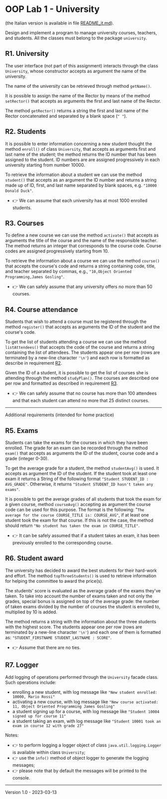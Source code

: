 # OOP Lab 1 - University

(the Italian version is available in file [README_it.md](README_it.md)).

Design and implement a program to manage university courses, teachers, and students.
All the classes must belong to the package `university`.

## R1. University

The user interface (not part of this assignment) interacts through the class `University`, whose constructor accepts as argument the name of the university.

The name of the university can be retrieved through method `getName()`.

It is possible to assign the name of the Rector by means of the method `setRector()` that accepts as arguments the first and last name of the Rector.

The method `getRector()` returns a string the first and last name of the Rector concatenated and separated by a blank space (`" "`).

## R2. Students

It is possible to enter information concerning a new student thought the method `enroll()` of class `University`, that accepts as arguments first and last name of the student; the method returns the ID number that has been assigned to the student.
ID numbers are are assigned progressively in each university starting from number 10000.

To retrieve the information about a student we can use the method `student()` that accepts as an argument the ID number and returns a string made up of ID, first, and last name separated by blank spaces, e.g. `"10000 Donald Duck"`.

- :point_right: We can assume that each university has at most 1000 enrolled students. 

## R3. Courses

To define a new course we can use the method `activate()` that accepts as arguments the title of the course and the name of the responsible teacher. The method returns an integer that corresponds to the course code. Course codes are assigned progressively starting from 10.

To retrieve the information about a course we can use the method `course()` that accepts the course's code and returns a string containing code, title, and teacher separated by commas, e.g., `"10,Object Oriented Programming,James Gosling"`.

- :point_right: We can safely assume that any university offers no more than 50 courses.

## R4. Course attendance

Students that wish to attend a course must be registered through the method `register()` that accepts as arguments the ID of the student and the course's code.

To get the list of students attending a course we can use the method `listAttendees()` that accepts the code of the course and returns a string containing the list of attendees.
The students appear one per row (rows are terminated by a new-line character `'\n'`) and each row is formatted as describe in requirement [R2](#r2-students).

Given the ID of a student, it is possible to get the list of courses she is attending through the method `studyPlan()`. The courses are described one per row and formatted as described in requirement [R3](#r3-courses).

- :point_right: We can safely assume that no course has more than 100 attendees and that each student can attend no more that 25 distinct courses.

--- 

Additional requirements (intended for home practice)

## R5. Exams

Students can take the exams for the courses in which they have been enrolled. The grade for an exam can be recorded through the method `exam()` that accepts as arguments the ID of the student, course code and a grade (integer 0-30).

To get the average grade for a student, the method `studentAvg()` is used. It accepts as argument the ID of the student. If the student took at least one exam it returns a String of the following format `"Student STUDENT_ID : AVG_GRADE"`. Otherwise, it returns `"Student STUDENT_ID hasn't taken any exams"`.

It is possible to get the average grades of all students that took the exam for a given course, method `courseAvg()` accepting as argument the course code can be used for this purpose. The format is the following: "`The average for the course COURSE_TITLE is: COURSE_AVG"`, if at least one student took the exam for that course. If this is not the case, the method should return `"No student has taken the exam in COURSE_TITLE"`.

- :point_right: It can be safely assumed that if a student takes an exam, it has been previously enrolled to the corresponding course. 


## R6. Student award

The university has decided to award the best students for their hard-work and effort. The method `topThreeStudents()` is used to retrieve information for helping the committee to award the price(s).

The students' score is evaluated as the average grade of the exams they've taken. To take into account the number of exams taken and not only the grades, special bonus is assigned on top of the average grade: the number of taken exams divided by the number of courses the student is enrolled to, multiplied by 10 is added.

The method returns a string with the information about the three students with the highest score. The students appear one per row (rows are terminated by a new-line character `'\n'`) and each one of them is formatted as: `"STUDENT_FIRSTNAME STUDENT_LASTNAME : SCORE"`.

- :point_right: Assume that there are no ties. 

## R7. Logger

Add logging of operations performed through the `University` facade class. Such operations include:

- enrolling a new student, with log message like `"New student enrolled: 10000, Mario Rossi"`
- activating a new course, with log message like  `"New course activated: 11, Object Oriented Programming James Gosling"`
- a student signing up for a course, with log message like `"Student 10004 signed up for course 11"`
- a student taking an exam, with log message like `"Student 10001 took an exam in course 12 with grade 27"`

Notes:

- :point_right: to perform logging a logger object of class `java.util.logging.Logger` is available within class `University`;
- :point_right: use the `info()` method of object logger to generate the logging messages;
- :point_right:  please note that by default the messages will be printed to the console. 

---

Version 1.0 - 2023-03-13